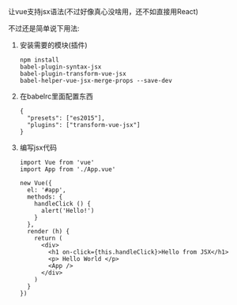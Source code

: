 让vue支持jsx语法(不过好像真心没啥用，还不如直接用React)

不过还是简单说下用法:

1. 安装需要的模块(插件)

   ```
   npm install 
   babel-plugin-syntax-jsx 
   babel-plugin-transform-vue-jsx 
   babel-helper-vue-jsx-merge-props --save-dev
   ```

2. 在babelrc里面配置东西

   ```
   {
     "presets": ["es2015"],
     "plugins": ["transform-vue-jsx"]
   }
   ```

3. 编写jsx代码

   ```vue
   import Vue from 'vue'  
   import App from './App.vue'

   new Vue({  
     el: '#app',
     methods: {
       handleClick () {
         alert('Hello!')
       }
     },
     render (h) {
       return (
         <div>
           <h1 on-click={this.handleClick}>Hello from JSX</h1>
           <p> Hello World </p>
           <App />
         </div>
       )
     }
   })
   ```

   ​